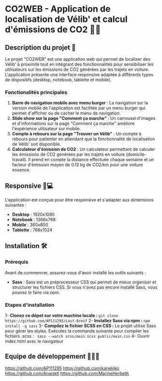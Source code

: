 # CO2WEB - Application de localisation de Vélib' et calcul d'émissions de CO2 🚗💨

## Description du projet 📖​

Le projet "CO2WEB" est une application web qui permet de localiser des Vélib' à proximité tout en intégrant des fonctionnalités pour sensibiliser les utilisateurs sur les émissions de CO2 générées par les trajets en voiture. L'application présente une interface responsive adaptée à différents types de dispositifs (desktop, notebook, tablette et mobile).

### Fonctionalités principales

1. **Barre de navigation mobile avec menu burger** : La navigation sur la version mobile de l'application est facilitée par un menu burger qui permet d'afficher ou de cacher le menu de navigation.
2. **Slide show sur la page "Comment ça marche"** : Un carrousel d'images et d'informations sur la page "Comment ça marche" améliore l'expérience utilisateur sur mobile.
3. **Compte à rebours sur la page "Trouver un Vélib"** : Un compte à rebours pour patienter en attendant que la fonctionnalité de localisation de Vélib' soit disponible.
4. **Calculateur d'émission de CO2** : Un calculateur permettant de calculer les émissions de CO2 générées par les trajets en voiture (domicile-travail). Il prend en compte la distance effectuée chaque semaine et un facteur d'émission moyen de 0.12 kg de CO2/km pour une voiture essence.

## Responsive 📱💻

L'application est conçue pour être responsive et s'adapter aux dimensions suivantes :

- **Desktop** : 1920x1080
- **Notebook** : 1366x768
- **Mobile** : 360x800
- **Tablette** : 768x1024

## Installation 🛠️

### Prérequis

Avant de commencer, assurez-vous d'avoir installé les outils suivants :

- **Sass** : Sass est un préprocesseur CSS qui permet de mieux organiser et structurer les fichiers CSS. Si vous n'avez pas encore installé Sass, vous pouvez le faire via npm.

### Etapes d'installation

1- **Clonez ce dépot sur votre machine locale :** `git clone https://github.com/AP111295/Last-Breif`
2- **Installez Sass via npm :** `npm install -g sass`
3- **Compilez le fichier SCSS en CSS :** Le projet utilise Sass pour gérer les styles. Exécutez la commande suivante pour compiler les fichiers .scss : ` sass --watch scss/main.scss public/main.css`
4- Ouvrir index.html avec le navigateur

## Equipe de développement 👩🏻‍💻​

https://github.com/AP111295
https://github.com/kanekiko
https://github.com/Anaisktl
https://github.com/MarineHerbeth
